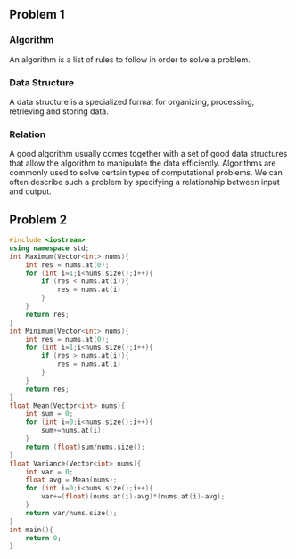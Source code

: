 ## Problem 1

### Algorithm

An algorithm is a list of rules to follow in order to solve a problem.
### Data Structure

A data structure is a specialized format for organizing, processing, retrieving and storing data. 

### Relation

A good algorithm usually comes together with a set of good data structures that allow the algorithm to manipulate the data efficiently. Algorithms are commonly used to solve certain types of computational problems. We can often describe such a problem by specifying a relationship between input and output. 

## Problem 2
```c++
#include <iostream>
using namespace std;
int Maximum(Vector<int> nums){
    int res = nums.at(0);
    for (int i=1;i<nums.size();i++){
        if (res < nums.at(i)){
            res = nums.at(i)
        }
    }
    return res;
}
int Minimum(Vector<int> nums){
    int res = nums.at(0);
    for (int i=1;i<nums.size();i++){
        if (res > nums.at(i)){
            res = nums.at(i)
        }
    }
    return res;
}
float Mean(Vector<int> nums){
    int sum = 0;
    for (int i=0;i<nums.size();i++){
        sum+=nums.at(i);
    }
    return (float)sum/nums.size();
}
float Variance(Vector<int> nums){
    int var = 0;
    float avg = Mean(nums);
    for (int i=0;i<nums.size();i++){
        var+=(float)(nums.at(i)-avg)*(nums.at(i)-avg);
    }
    return var/nums.size();
}
int main(){
    return 0;
}
```

